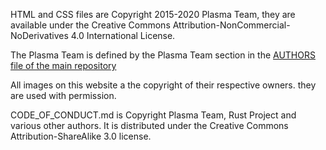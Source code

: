
HTML and CSS files are Copyright 2015-2020 Plasma Team, they are available
under the Creative Commons Attribution-NonCommercial-NoDerivatives 4.0
International License.

The Plasma Team is defined by the Plasma Team section in the
[AUTHORS file of the main repository](https://github.com/PlasmaLang/plasma/blob/master/AUTHORS)

All images on this website a the copyright of their respective owners. they
are used with permission.

CODE_OF_CONDUCT.md is Copyright Plasma Team, Rust Project and various
other authors.  It is distributed under the Creative Commons
Attribution-ShareAlike 3.0 license.

